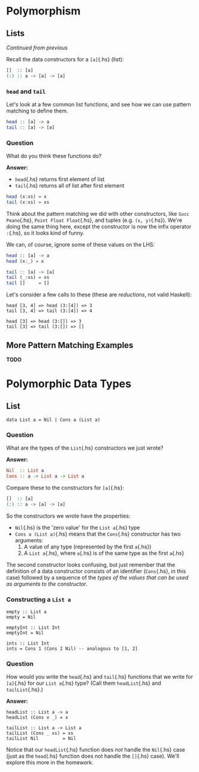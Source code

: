 Polymorphism
============

Lists
-----

*Continued from previous*

Recall the data constructors for a `[a]`{.hs} (list):

```haskell
[]  :: [a]
(:) :: a -> [a] -> [a]
```

### `head` and `tail`

Let's look at a few common list functions, and see how we can use pattern
matching to define them.

```haskell
head :: [a] -> a
tail :: [a] -> [a]
```

### Question

What do you think these functions do?

**Answer:**

-   `head`{.hs} returns first element of list
-   `tail`{.hs} returns all of list after first element

```haskell
head (x:xs) = x
tail (x:xs) = xs
```

Think about the pattern matching we did with other constructors, like
`Succ Peano`{.hs}, `Point Float Float`{.hs}, and tuples (e.g. `(x, y)`{.hs}).
We're doing the same thing here, except the constructor is now the infix
operator `:`{.hs}, so it looks kind of funny.

We can, of course, ignore some of these values on the LHS:

```haskell
head :: [a] -> a
head (x:_) = x

tail :: [a] -> [a]
tail (_:xs) = xs
tail []     = []
```

Let's consider a few calls to these (these are *reductions*, not valid Haskell):

```
head [3, 4] => head (3:[4]) => 3
tail [3, 4] => tail (3:[4]) => 4

head [3] => head (3:[]) => 3
tail [3] => tail (3:[]) => []
```

More Pattern Matching Examples
------------------------------

**TODO**

Polymorphic Data Types
======================

List
----

```{.haskell .example}
data List a = Nil | Cons a (List a)
```

### Question

What are the types of the `List`{.hs} constructors we just wrote?

**Answer:**

```haskell
Nil  :: List a
Cons :: a -> List a -> List a
```

Compare these to the constructors for `[a]`{.hs}:

```haskell
[]  :: [a]
(:) :: a -> [a] -> [a]
```

So the constructors we wrote have the properties:

-   `Nil`{.hs} is the 'zero value' for the `List a`{.hs} type
-   `Cons a (List a)`{.hs} means that the `Cons`{.hs} constructor has two
    arguments:
    1.  A value of any type (represented by the first `a`{.hs})
    2.  A `List a`{.hs}, where `a`{.hs} is of the same type as the first
        `a`{.hs}

The second constructor looks confusing, but just remember that the definition of
a data constructor consists of an identifier (`Cons`{.hs}, in this case)
followed by a sequence of the *types of the values that can be used as arguments
to the constructor*.

### Constructing a `List a`

```{.haskell .example}
empty :: List a
empty = Nil

emptyInt :: List Int
emptyInt = Nil

ints :: List Int
ints = Cons 1 (Cons 2 Nil) -- analogous to [1, 2]
```

### Question

How would you write the `head`{.hs} and `tail`{.hs} functions that we write for
`[a]`{.hs} for our `List a`{.hs} type? (Call them `headList`{.hs} and
`tailList`{.hs}.)

**Answer:**

```{.haskell .example}
headList :: List a -> a
headList (Cons x _) = x

tailList :: List a -> List a
tailList (Cons _ xs) = xs
tailList Nil         = Nil
```

Notice that our `headList`{.hs} function does *not* handle the `Nil`{.hs} case
(just as the `head`{.hs} function does not handle the `[]`{.hs} case). We'll
explore this more in the homework.
